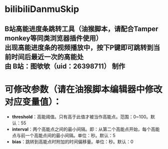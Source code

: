 # bilibiliDanmuSkip
B站高能进度条跳转工具（油猴脚本，请配合Tamper monkey等同类浏览器插件使用）</br>
出现高能进度条的视频播放中，按下P键即可跳转到当前时间后最近一次的高能处</br>
由 B站：图欨欨（uid：26398711） 制作</br>
---
# 可修改参数（请在油猴脚本编辑器中修改对应变量值）：
<ul>
  <li><b>threshold</b>：高能阈值。只有高于此值才被当作高能点。范围：0~100。默认：55</li>
  <li><b>interval</b>：两个高能点之间的最小间隔。即：从第二个高能点开始，每个高能点与前一个高能点间的最小间隔。单位：秒。默认：5</li>
  <li><b>bias</b>：跳转到高能点时附加的时间偏移量。单位：秒。默认：0</li>
</ul>
